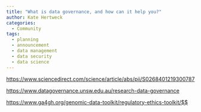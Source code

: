 ```yaml
---
title: "What is data governance, and how can it help you?"
author: Kate Hertweck
categories:
  - Community
tags:
  - planning
  - announcement
  - data management
  - data security
  - data science
---
```




https://www.sciencedirect.com/science/article/abs/pii/S0268401219300787

https://www.datagovernance.unsw.edu.au/research-data-governance

https://www.ga4gh.org/genomic-data-toolkit/regulatory-ethics-toolkit/$$